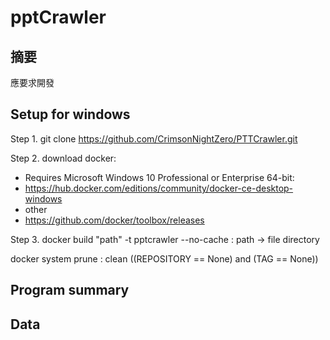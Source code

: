 pptCrawler
============

摘要
------

應要求開發

Setup for windows
-------------------
Step 1. git clone https://github.com/CrimsonNightZero/PTTCrawler.git

Step 2. download docker:
* Requires Microsoft Windows 10 Professional or Enterprise 64-bit:
* https://hub.docker.com/editions/community/docker-ce-desktop-windows
* other
* https://github.com/docker/toolbox/releases

Step 3. docker build "path" -t pptcrawler --no-cache : path -> file directory

docker system prune : clean ((REPOSITORY == None) and (TAG == None))



Program summary
-----------------



Data
-----------------

